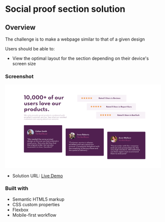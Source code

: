 # Social proof section solution

## Overview

The challenge is to make a webpage similar to that of a given design

Users should be able to:

- View the optimal layout for the section depending on their device's screen size

### Screenshot

![](./images/desktop-preview.png)

- Solution URL: [Live Demo](https://andrew-lc.github.io/Social-Testimonial-Review-Page/)

### Built with

- Semantic HTML5 markup
- CSS custom properties
- Flexbox
- Mobile-first workflow
